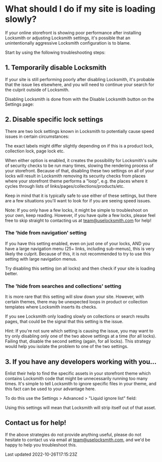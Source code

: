 # What should I do if my site is loading slowly?

If your online storefront is showing poor performance after installing Locksmith or adjusting Locksmith settings, it's possible that an unintentionally aggressive Locksmith configuration is to blame.

Start by using the following troubleshooting steps:

## 1. Temporarily disable Locksmith

If your site is still performing poorly after disabling Locksmith, it's probable that the issue lies elsewhere, and you will need to continue your search for the culprit outside of Locksmith.

Disabling Locksmith is done from with the Disable Locksmith button on the Settings page:

## 2. Disable specific lock settings

There are two lock settings known in Locksmith to potentially cause speed issues in certain circumstances:

The exact labels might differ slightly depending on if this is a product lock, collection lock, page lock etc.

When either option is enabled, it creates the possibility for Locksmith's suite of security checks to be run many times, slowing the rendering process of your storefront. Because of that, disabling these two settings on all of your locks will result in Locksmith removing its security checks from places where your storefront theme performs a "loop", e.g. the places where it cycles through lists of links/pages/collections/products/etc.

Keep in mind that it is typically safe to use either of these settings, but there are a few situations you'll want to look for if you are seeing speed issues.

Note: If you only have a few locks, it might be simple to troubleshoot on your own, keep reading. However, if you have quite a few locks, please feel free to skip straight to contacting us at team@uselocksmith.com for help!

### The 'hide from navigation' setting

If you have this setting enabled, even on just one of your locks, AND you have a large navigation menu (25+ links, including sub-menus), this is very likely the culprit. Because of this, it is not recommended to try to use this setting with large navigation menus.

Try disabling this setting (on all locks) and then check if your site is loading better.

### The 'hide from searches and collections' setting

It is more rare that this setting will slow down your site. However, with certain themes, there may be unexpected loops in product or collection templates where Locksmith inserts its checks.

If you see Locksmith only loading slowly on collections or search results pages, that could be the signal that this setting is the issue.

Hint: If you're not sure which setting is causing the issue, you may want to try only disabling only one of the two above settings at a time (for all locks). Failing that, disable the second setting (again, for all locks). This strategy would help you isolate the problem to one of the two settings.

## 3. If you have any developers working with you...

Enlist their help to find the specific assets in your storefront theme which contains Locksmith code that might be unnecessarily running too many times. It's simple to tell Locksmith to ignore specific files in your theme, and this fact can be used to your advantage here.

To do this use the Settings \> Advanced \> "Liquid ignore list" field:

Using this settings will mean that Locksmith will strip itself out of that asset.

## Contact us for help!

If the above strategies do not provide anything useful, please do not hesitate to contact us via email at team@uselocksmith.com, and we'd be happy to help you troubleshoot this.

Last updated 2022-10-26T17:15:23Z